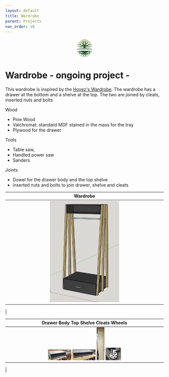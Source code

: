 ```yaml
---
layout: default
title: Wardrobe
parent: Projects
nav_order: 10
---
```

<center>
<img src="../media/Lignarius.png" width="10%" height="10%" align="middle"/>
</center>

# Wardrobe - ongoing project -

This wardrobe is inspired by the [Hoyez's Wardrobe](https://www.lairdubois.fr/creations/16546-meuble-penderie.html). The wardrobe has a drawer at the bottom and a shelve at the top. The two are joined by cleats, inserted nuts and bolts

Wood
* Pine Wood
* Valchromat: standard MDF stained in the mass for the tray
* Plywood for the drawer


Tools
* Table saw,
* Handled power saw
* Sanders


Joints
* Dowel for the drawer body and the top shelve
* inserted nuts and bolts to join drawer, shelve and cleats


|                                                                 Wardrobe                                                                  |
|:-----------------------------------------------------------------------------------------------------------------------------------------:|
|          [<img alt="image" height="45%" src="/media/Wardrobe.jpg" width="45%"/>](https://garlatti.github.io/media/Wardrobe.jpg)           | 
|      



|                                                                                                                                                                                                                         Drawer Body                              Top Shelve                    Cleats                                    Wheels                                                                                                                                                                                                                          |
|:------------------------------------------------------------------------------------------------------------------------------------------------------------------------------------------------------------------------------------------------------------------------------------------------------------------------------------------------------------------------------------------------------------------------------------------------------------------------------------------------------------------------------------------------------------------------:|
| [<img alt="image" height="15%" src="/media/Wardrobe_Drawer_Body.jpg" width="15%"/>](https://garlatti.github.io/media/Wardrobe_Drawer_Body.jpg)  [<img alt="image" height="15%" src="/media/Wardrobe_Top_Shelve.jpg" width="15%"/>](https://garlatti.github.io/media/Wardrobe_Top_Shelve.jpg)   [<img alt="image" height="5%" src="/media/Wardrobe_Cleats.jpg" width="5%"/>](https://garlatti.github.io/media/Wardrobe_Cleats.jpg)   [<img alt="image" height="10%" src="/media/Wardrobe_Wheels.jpg" width="10%"/>](https://garlatti.github.io/media/Wardrobe_Wheels.jpg) |  |
|    